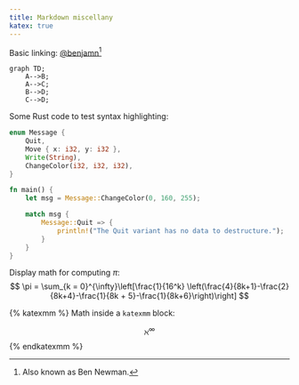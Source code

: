 ```yaml
---
title: Markdown miscellany
katex: true
---
```


Basic linking: [@benjamn](https://github.com/benjamn)[^aka]

[^aka]: Also known as Ben Newman.

```mermaid
graph TD;
    A-->B;
    A-->C;
    B-->D;
    C-->D;
```

Some Rust code to test syntax highlighting:

```rust
enum Message {
    Quit,
    Move { x: i32, y: i32 },
    Write(String),
    ChangeColor(i32, i32, i32),
}

fn main() {
    let msg = Message::ChangeColor(0, 160, 255);

    match msg {
        Message::Quit => {
            println!("The Quit variant has no data to destructure.");
        }
    }
}
```

Display math for computing $\pi$:
$$
\pi = \sum_{k = 0}^{\infty}\left[\frac{1}{16^k} \left(\frac{4}{8k+1}-\frac{2}{8k+4}-\frac{1}{8k + 5}-\frac{1}{8k+6}\right)\right]
$$

{% katexmm %}
Math inside a `katexmm` block:

$$\aleph^\infty$$
{% endkatexmm %}
